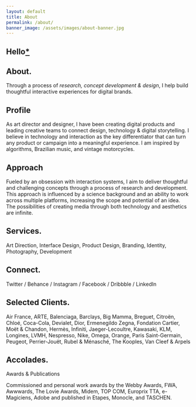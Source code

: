 ```yaml
---
layout: default
title: About
permalink: /about/
banner_image: /assets/images/about-banner.jpg
---
```


<link rel="stylesheet" href="{{ '/assets/css/about.css' | relative_url }}">
    <main>
        <!-- Top Section with Hello and Image -->
        <section class="top-section">
            <div class="container">
                <div class="left-column">
                    <h1>Hello<a href="https://www.youtube.com/watch?v=dQw4w9WgXcQ" class="asterisk-link">*</a></h1>
                </div>
                <div class="right-column">
                    <div class="image-container"></div>
                </div>
            </div>
        </section>
        <!-- About Section -->
        <section class="about">
            <div class="container">
                <div class="left-column">
                    <h2>About.</h2>
                </div>
                <div class="right-column">
                    <p class="fancy-text">Through a process of <em>research, concept development & design</em>, I help build thoughtful interactive experiences for digital brands.</p>
                </div>
            </div>
        </section>
        <!-- Profile Section -->
        <section class="profile">
            <div class="container">
                <div class="left-column">
                    <h2>Profile</h2>
                </div>
                <div class="right-column">
                    <p>As art director and designer, I have been creating digital products and leading creative teams to connect design, technology & digital storytelling. I believe in technology and interaction as the key differentiator that can turn any product or campaign into a meaningful experience. I am inspired by algorithms, Brazilian music, and vintage motorcycles.</p>
                </div>
            </div>
        </section>
        <!-- Approach Section -->
        <section class="approach">
            <div class="container">
                <div class="left-column">
                    <h2>Approach</h2>
                </div>
                <div class="right-column">
                    <p>Fueled by an obsession with interaction systems, I aim to deliver thoughtful and challenging concepts through a process of research and development. This approach is influenced by a science background and an ability to work across multiple platforms, increasing the scope and potential of an idea. The possibilities of creating media through both technology and aesthetics are infinite.</p>
                </div>
            </div>
        </section>
        <!-- Services Section -->
        <section class="services">
            <div class="container">
                <div class="left-column">
                    <h2>Services.</h2>
                </div>
                <div class="right-column">
                    <p>Art Direction, Interface Design, Product Design, Branding, Identity, Photography, Development</p>
                </div>
            </div>
        </section>
        <!-- Connect Section -->
        <section class="connect">
            <div class="container">
                <div class="left-column">
                    <h2>Connect.</h2>
                </div>
                <div class="right-column">
                    <p>Twitter / Behance / Instagram / Facebook / Dribbble / LinkedIn</p>
                </div>
            </div>
        </section>
        <!-- Clients Section -->
        <section class="clients">
            <div class="container">
                <div class="left-column">
                    <h2>Selected Clients.</h2>
                </div>
                <div class="right-column">
                    <p>Air France, ARTE, Balenciaga, Barclays, Big Mamma, Breguet, Citroën, Chloé, Coca-Cola, Devialet, Dior, Ermenegildo Zegna, Fondation Cartier, Moët & Chandon, Hermès, Infiniti, Jaeger-Lecoultre, Kawasaki, KLM, Longines, LVMH, Nespresso, Nike, Omega, Orange, Paris Saint-Germain, Peugeot, Perrier-Jouët, Rubel & Ménasché, The Kooples, Van Cleef & Arpels</p>
                </div>
            </div>
        </section>
        <!-- Accolades Section -->
        <section class="accolades">
            <div class="container">
                <div class="left-column">
                    <h2>Accolades.</h2>
                </div>
                <div class="right-column">
                    <p>Awards & Publications</p>
                    <p>Commissioned and personal work awards by the Webby Awards, FWA, Awwwards, The Lovie Awards, Midem, TOP COM, Europrix TTA, e-Magiciens, Adobe and published in Etapes, Monocle, and TASCHEN.</p>
                </div>
            </div>
        </section>
    </main>
<script src="{{ '/assets/js/about.js' | relative_url }}"></script>

